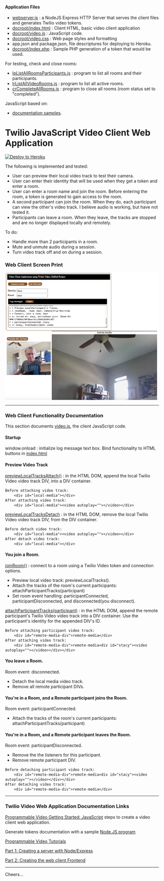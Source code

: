 #### Application Files

+ [webserver.js](webserver.js) : a NodeJS Express HTTP Server that serves the client files 
and generates Twilio video tokens.
+ [docroot/index.html](docroot/index.html) : Client HTML, basic video client application
+ [docroot/video.js](docroot/video.js) : JavaScript code.
+ [docroot/video.css](docroot/video.css) : Web page styles and formatting
+ app.json and package.json, file descriptures for deploying to Heroku.
+ [docroot/index.php](docroot/index.php) : Sample PHP generation of a token that would be used.

For testing, check and close rooms:
+ [lpListAllRoomsParticipants.js](lpListAllRoomsParticipants.js) : program to list all rooms and their participants.
+ [lrListAllVideoRooms.js](crCompleteAllRooms.js) : program to list all active rooms.
+ [crCompleteAllRooms.js](crCompleteAllRooms.js) : program to close all rooms (room status set to "completed").

JavaScript based on:
+ [documentation samples](https://www.twilio.com/docs/video/javascript-getting-started).

# Twilio JavaScript Video Client Web Application 

[![Deploy to Heroku](https://www.herokucdn.com/deploy/button.svg)](https://heroku.com/deploy?template=https://github.com/tigerfarm/tfpvideo)

The following is implemented and tested:
+ User can preview their local video track to test their camera.
+ User can enter their identity that will be used when they get a token and enter a room.
+ User can enter a room name and join the room. Before entering the room, a token is generated to gain access to the room.
+ A second participant can join the room. When they do, each participant can view the other's video track.
I believe audio is working, but have not tested it.
+ Participants can leave a room. When they leave, the tracks are stopped and are no longer displayed locally and remotely.

To do:
+ Handle more than 2 participants in a room.
+ Mute and unmute audio during a session.
+ Turn video track off and on during a session.

### Web Client Screen Print

<img src="tfpvideo.jpg" width="600"/>

--------------------------------------------------------------------------------
### Web Client Functionality Documentation

This section documents [video.js](docroot/video.js), the client JavaScript code.

#### Startup
window.onload : initialize log message text box. Bind functionality to HTML buttons in [index.html](docroot/index.html)

#### Preview Video Track

[previewLocalTracksAttach()](https://www.twilio.com/docs/video/javascript-getting-started#display-a-camera-preview)
: in the HTML DOM, append the local Twilio Video video track DIV, into a DIV container.
````
Before attaching video track:
    <div id="local-media"></div>
After attaching video track:
    <div id="local-media"><video autoplay=""></video></div>
````

[previewLocalTracksDetach](https://www.twilio.com/docs/video/javascript-getting-started#disconnect-from-a-room)
: in the HTML DOM, remove the local Twilio Video video track DIV, from the DIV container.
````
Before detach video track:
    <div id="local-media"><video autoplay=""></video></div>
After detach video track:
    <div id="local-media"></div>
````

#### You join a Room.

[joinRoom()](https://www.twilio.com/docs/video/javascript-getting-started#connect-to-a-room)
: connect to a room using a Twilio Video token and connection options.
+ Preview local video track: previewLocalTracks().
+ Attach the tracks of the room's current participants: attachParticipantTracks(participant)
+ Set room event handling: participantConnected, participantDisconnected, and disconnected(you disconnect).

[attachParticipantTracks(participant)](https://www.twilio.com/docs/video/javascript-getting-started#display-a-remote-participants-video)
: in the HTML DOM, append the remote participant's Twilio Video video track into a DIV container.
Use the participant's identity for the appended DIV's ID.
````
Before attaching participant video track:
    <div id="remote-media-div">remote-media</div>
After attaching video track:
    <div id="remote-media-div">remote-media<div id="stacy"><video autoplay=""></video></div></div>
````

#### You leave a Room.

Room event: disconnected.
+ Detach the local media video track.
+ Remove all remote participant DIVs.

#### You're in a Room, and a Remote participant joins the Room.

Room event: participantConnected.
+ Attach the tracks of the room's current participants: attachParticipantTracks(participant)

#### You're in a Room, and a Remote participant leaves the Room.

Room event: participantDisconnected.
+ Remove the the listeners for this participant.
+ Remove remote participant DIV.

````
Before detaching participant video track:
    <div id="remote-media-div">remote-media<div id="stacy"><video autoplay=""></video></div></div>
After detaching video track:
    <div id="remote-media-div">remote-media</div>
````
--------------------------------------------------------------------------------
### Twilio Video Web Application Documentation Links

[Programmable Video Getting Started: JavaScript](https://www.twilio.com/docs/video/javascript-getting-started)
steps to create a video client web application.

Generate tokens documentation with a sample
[Node.JS program](https://www.twilio.com/docs/iam/access-tokens?code-sample=code-create-an-access-token-for-video&code-language=Node.js&code-sdk-version=3.x)

[Programmable Video Tutorials](https://www.twilio.com/docs/video/tutorials)

[Part 1: Creating a server with Node/Express](https://www.twilio.com/docs/video/tutorials/get-started-with-twilio-video-node-express-server)

[Part 2: Creating the web client Frontend](https://www.twilio.com/docs/video/tutorials/get-started-with-twilio-video-node-express-frontend)

--------------------------------------------------------------------------------

Cheers...
